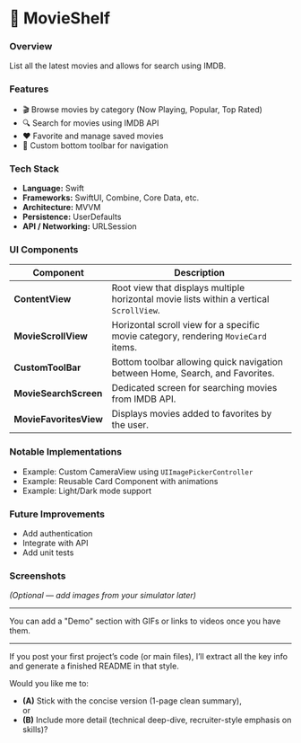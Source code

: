 # 📱 MovieShelf

### Overview
List all the latest movies and allows for search using IMDB.






### Features
- 🎬 Browse movies by category (Now Playing, Popular, Top Rated)
- 🔍 Search for movies using IMDB API
- ❤️ Favorite and manage saved movies
- 🧭 Custom bottom toolbar for navigation

### Tech Stack
- **Language:** Swift
- **Frameworks:** SwiftUI, Combine, Core Data, etc.
- **Architecture:** MVVM 
- **Persistence:** UserDefaults
- **API / Networking:** URLSession 

### UI Components
| Component              | Description                                                                             |
| ---------------------- | --------------------------------------------------------------------------------------- |
| **ContentView**        | Root view that displays multiple horizontal movie lists within a vertical `ScrollView`. |
| **MovieScrollView**    | Horizontal scroll view for a specific movie category, rendering `MovieCard` items.      |
| **CustomToolBar**      | Bottom toolbar allowing quick navigation between Home, Search, and Favorites.           |
| **MovieSearchScreen**  | Dedicated screen for searching movies from IMDB API.                                    |
| **MovieFavoritesView** | Displays movies added to favorites by the user.                                         |


### Notable Implementations
- Example: Custom CameraView using `UIImagePickerController`
- Example: Reusable Card Component with animations
- Example: Light/Dark mode support

### Future Improvements
- Add authentication
- Integrate with API
- Add unit tests

### Screenshots
*(Optional — add images from your simulator later)*

---

You can add a "Demo" section with GIFs or links to videos once you have them.

---

If you post your first project’s code (or main files), I’ll extract all the key info and generate a finished README in that style.

Would you like me to:
- **(A)** Stick with the concise version (1-page clean summary),  
or  
- **(B)** Include more detail (technical deep-dive, recruiter-style emphasis on skills)?
